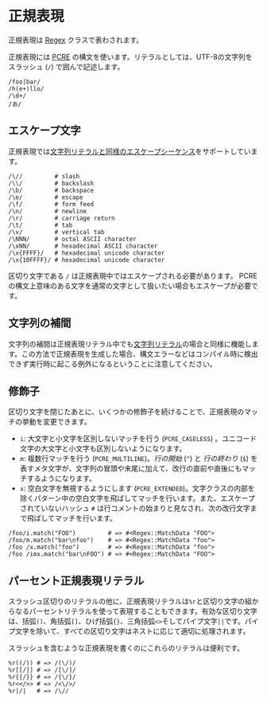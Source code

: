 # 正規表現

正規表現は [Regex](http://crystal-lang.org/api/Regex.html) クラスで表わされます。

正規表現には [PCRE](http://pcre.org/pcre.txt) の構文を使います。リテラルとしては、UTF-8の文字列をスラッシュ (`/`) で囲んで記述します。

```crystal
/foo|bar/
/h(e+)llo/
/\d+/
/あ/
```

## エスケープ文字

正規表現では[文字列リテラルと同様のエスケープシーケンス](./string.html)をサポートしています。

```crystal
/\//         # slash
/\\/         # backslash
/\b/         # backspace
/\e/         # escape
/\f/         # form feed
/\n/         # newline
/\r/         # carriage return
/\t/         # tab
/\v/         # vertical tab
/\NNN/       # octal ASCII character
/\xNN/       # hexadecimal ASCII character
/\x{FFFF}/   # hexadecimal unicode character
/\x{10FFFF}/ # hexadecimal unicode character
```

区切り文字である `/` は正規表現中ではエスケープされる必要があります。
PCRE の構文上意味のある文字を通常の文字として扱いたい場合もエスケープが必要です。

## 文字列の補間

文字列の補間は正規表現リテラル中でも[文字列リテラル](./string.html)の場合と同様に機能します。この方法で正規表現を生成した場合、構文エラーなどはコンパイル時に検出できず実行時に起こる例外になるということに注意してください。

## 修飾子
区切り文字を閉じたあとに、いくつかの修飾子を続けることで、正規表現のマッチの挙動を変更できます。

* `i`: 大文字と小文字を区別しないマッチを行う (`PCRE_CASELESS`) 。ユニコード文字の大文字と小文字も区別しないようになります。
* `m`: 複数行マッチを行う (`PCRE_MULTILINE`)。*行の開始* (`^`) と *行の終わり* (`$`) を表すメタ文字が、文字列の冒頭や末尾に加えて、改行の直前や直後にもマッチするようになります。
* `x`: 空白文字を無視するようにします (`PCRE_EXTENDED`)。文字クラスの内部を除くパターン中の空白文字を飛ばしてマッチを行います。また、エスケープされていないハッシュ `#` は行コメントの始まりと見なされ、次の改行文字まで飛ばしてマッチを行います。

```crystal
/foo/i.match("FOO")         # => #<Regex::MatchData "FOO">
/foo/m.match("bar\nfoo")    # => #<Regex::MatchData "foo">
/foo /x.match("foo")        # => #<Regex::MatchData "foo">
/foo /imx.match("bar\nFOO") # => #<Regex::MatchData "FOO">
```

## パーセント正規表現リテラル

スラッシュ区切りのリテラルの他に、正規表現リテラルは`%r`と区切り文字の組からなるパーセントリテラルを使って表現することもできます。有効な区切り文字は、括弧`()`、角括弧`[]`、ひげ括弧`{}`、三角括弧`<>`そしてパイプ文字`||`です。パイプ文字を除いて、すべての区切り文字はネストに応じて適切に処理されます。

スラッシュを含むような正規表現を書くのにこれらのリテラルは便利です。

```crystal
%r((/)) # => /(\/)/
%r[[/]] # => /[\/]/
%r{{/}} # => /{\/}/
%r<</>> # => /<\/>/
%r|/|   # => /\//
```
